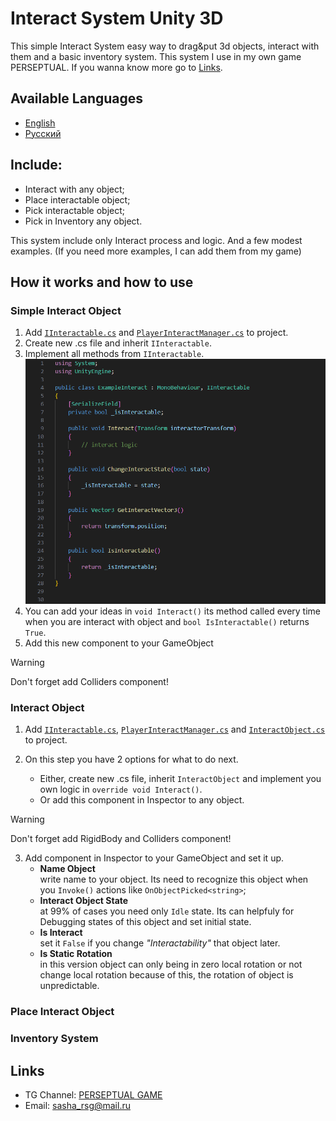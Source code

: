 # Interact System Unity 3D

This simple Interact System easy way to drag&amp;put 3d objects, interact with them and a basic inventory system.
This system I use in my own game PERSEPTUAL. If you wanna know more go to [Links](#links).

## Available Languages
- [English](README.md)
- [Русский](README.ru.md)

## Include:
  - Interact with any object;
  - Place interactable object;
  - Pick interactable object;
  - Pick in Inventory any object.

This system include only Interact process and logic. And a few modest examples. (If you need more examples, I can add them from my game)

## How it works and how to use
### Simple Interact Object
1. Add [`IInteractable.cs`](/Scripts/Interact%20System/IInteractable.cs) and [`PlayerInteractManager.cs`](/Scripts/Interact%20System/PlayerInteractManager.cs) to project.
2. Create new .cs file and inherit `IInteractable`.
3. Implement all methods from `IInteractable`.  
   ![Example file Interact implement](/screenshots/interact%20example.png)
4. You can add your ideas in `void Interact()` its method called every time when you are interact with object and `bool IsInteractable()` returns `True`.
5. Add this new component to your GameObject

> [!WARNING]
> Don't forget add Colliders component!

### Interact Object
1. Add [`IInteractable.cs`](/Scripts/Interact%20System/IInteractable.cs), [`PlayerInteractManager.cs`](/Scripts/Interact%20System/PlayerInteractManager.cs) and [`InteractObject.cs`](/Scripts/Interact%20System/InteractObject.cs) to project.

3. On this step you have 2 options for what to do next.
     - Either, create new .cs file, inherit `InteractObject` and implement you own logic in `override void Interact()`.
     - Or add this component in Inspector to any object.

> [!WARNING]
> Don't forget add RigidBody and Colliders component!

3. Add component in Inspector to your GameObject and set it up.
    - **Name Object**  
    write name to your object. Its need to recognize this object when you `Invoke()` actions like `OnObjectPicked<string>`;
    - **Interact Object State**  
    at 99% of cases you need only `Idle` state. Its can helpfuly for Debugging states of this object and set initial state.
    - **Is Interact**  
    set it `False` if you change _"Interactability"_ that object later.
    - **Is Static Rotation**  
    in this version object can only being in zero local rotation or not change local rotation because of this, the rotation of object is unpredictable.

### Place Interact Object

### Inventory System

## Links
- TG Channel: [PERSEPTUAL GAME](https://t.me/nightmareunderpantsarts)
- Email: sasha_rsg@mail.ru
